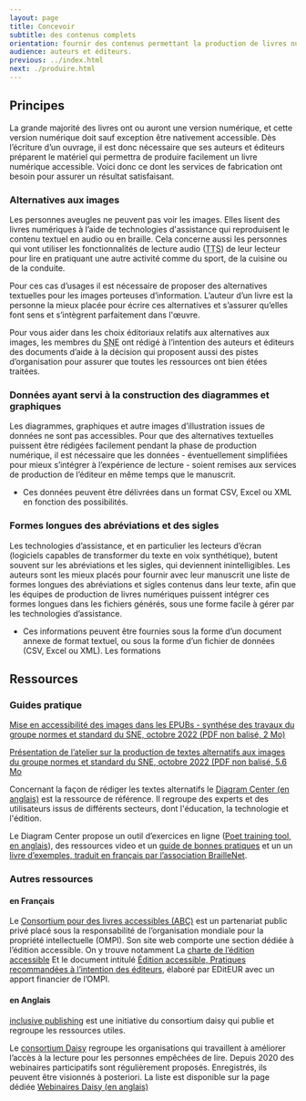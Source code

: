 ```yaml
---
layout: page
title: Concevoir
subtitle: des contenus complets
orientation: fournir des contenus permettant la production de livres numériques accessibles. 
audience: auteurs et éditeurs.
previous: ../index.html
next: ./produire.html
---
```


<h2 class="color_orange link"> Principes</h2>

La grande majorité des livres ont ou auront une version numérique, et cette version numérique doit sauf exception être nativement accessible. Dès l’écriture d’un ouvrage, il est donc nécessaire que ses auteurs et éditeurs préparent le matériel qui permettra de produire facilement un livre numérique accessible. 
Voici donc ce dont les services de fabrication ont besoin pour assurer un résultat satisfaisant.  


### Alternatives aux images

Les personnes aveugles ne peuvent pas voir les images. Elles lisent des livres numériques à l’aide de technologies d'assistance qui reproduisent le contenu textuel en audio ou en braille. Cela concerne aussi les personnes qui vont utiliser les fonctionnalités de lecture audio (<abbr title="text to speech">TTS</abbr>) de leur lecteur pour lire en pratiquant une autre activité comme du sport, de la cuisine ou de la conduite. 

Pour ces cas d’usages il est nécessaire de proposer des alternatives textuelles pour les images porteuses d’information. L’auteur d’un livre est la personne la mieux placée pour écrire ces alternatives et s’assurer qu’elles font sens et s’intègrent parfaitement dans l'œuvre.

Pour vous aider dans les choix éditoriaux relatifs aux alternatives aux images, les membres du <abbr title="Syndicat national de l'édition">SNE</abbr> ont rédigé à l’intention des auteurs et éditeurs des documents d’aide à la décision qui proposent aussi des pistes d’organisation pour assurer que toutes les ressources ont bien étées traitées. 


### Données ayant servi à la construction des diagrammes et graphiques

Les diagrammes, graphiques et autre images d’illustration issues de données ne sont pas accessibles. Pour que des alternatives textuelles puissent être rédigées facilement pendant la phase de production numérique, il est nécessaire que les données - éventuellement simplifiées pour mieux s’intégrer à l’expérience de lecture - soient remises aux services de production de l’éditeur en même temps que le manuscrit. 

* Ces données peuvent être délivrées dans un format CSV, Excel ou XML en fonction des possibilités.  


### Formes longues des abréviations et des sigles

Les technologies d’assistance, et en particulier les lecteurs d’écran (logiciels capables de transformer du texte en voix synthétique), butent souvent sur les abréviations et les sigles, qui deviennent inintelligibles. Les auteurs sont les mieux placés pour fournir avec leur manuscrit une liste de formes longues des abréviations et sigles contenus dans leur texte, afin que les équipes de production de livres numériques puissent intégrer ces formes longues dans les fichiers générés, sous une forme facile à gérer par les technologies d’assistance. 

* Ces informations peuvent être fournies sous la forme d’un document annexe de format textuel, ou sous la forme d’un fichier de données (CSV, Excel ou XML). Les formations


<h2 class="color_orange link">  Ressources</h2>

### Guides pratique

[Mise en accessibilité des images dans les EPUBs - synthése des travaux du groupe normes et standard du SNE, octobre 2022 (PDF non balisé, 2 Mo)](https://www.sne.fr/app/uploads/2022/10/SNE-Normes-et-stanrdards-Textes-alternatifs-image-Document-de-synthese-.._vdef2.pdf)

[Présentation de l’atelier sur la production de textes alternatifs aux images du groupe normes et standard du SNE, octobre 2022 (PDF non balisé, 5.6 Mo](https://www.sne.fr/app/uploads/2022/10/SNE_Atelier_Normes-et-Standards_Accessibilite_Textes-alternatifs_2022.pptx.pdf)

Concernant la façon de rédiger les textes alternatifs le [Diagram Center (en anglais)](http://diagramcenter.org/) est la ressource de référence. Il regroupe des experts et des utilisateurs issus de différents secteurs, dont l'éducation, la technologie et l'édition. 

Le Diagram Center propose un outil d’exercices en ligne ([Poet training tool, en anglais](https://poet.diagramcenter.org/)), des ressources video et un [guide de bonnes pratiques](http://diagramcenter.org/table-of-contents-2.html) et un un [livre d’exemples, traduit en français par l’association BrailleNet](https://github.com/benetech/AccessibleImageSampleBook/blob/master/AccessibleImageSampleBookFrench/DIAGRAM_Image-Description-Guidelines_FR.epub?raw=true).

### Autres ressources

#### en Français

Le [Consortium pour des livres accessibles (ABC)](https://www.accessiblebooksconsortium.org/publishing/fr/) est un partenariat public privé placé sous la responsabilité de l’organisation mondiale pour la propriété intellectuelle (OMPI). Son site web comporte une section dédiée à l’édition accessible. On y trouve notamment La [charte de l’édition accessible](https://www.accessiblebooksconsortium.org/docs/fr/charter.docx) 
Et le document intitulé [Édition accessible, Pratiques recommandées à l’intention des éditeurs](https://www.accessiblebooksconsortium.org/export/abc/fr/best_practice_guidelines.doc), élaboré par EDitEUR avec un apport financier de l’OMPI. 

#### en Anglais

[inclusive publishing](https://inclusivepublishing.org/) est une initiative du consortium daisy qui publie et regroupe les ressources utiles. 

Le [consortium Daisy](https://daisy.org) regroupe les organisations qui travaillent à améliorer l’accès à la lecture pour les personnes empêchées de lire. Depuis 2020 des webinaires participatifs sont régulièrement proposés. Enregistrés, ils peuvent être visionnés à posteriori. La liste est disponible sur la page dédiée  [Webinaires Daisy (en anglais)](https://daisy.org/webinar-series/)
